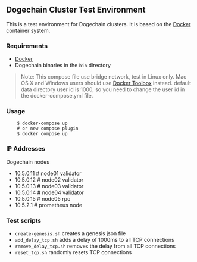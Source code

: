 ## Dogechain Cluster Test Environment

This is a test environment for Dogechain clusters. It is based on the [Docker](https://www.docker.com/) container system.

### Requirements

* [Docker](https://www.docker.com/)
* Dogechain binaries in the `bin` directory

> Note: This compose file use bridge network, test in Linux only.
> Mac OS X and Windows users should use [Docker Toolbox](https://www.docker.com/products/docker-toolbox) instead.
> default data directory user id is 1000, so you need to change the user id in the docker-compose.yml file.

### Usage

```
    $ docker-compose up
    # or new compose plugin
    $ docker compose up
```

### IP Addresses

Dogechain nodes

- 10.5.0.11 # node01 validator
- 10.5.0.12 # node02 validator
- 10.5.0.13 # node03 validator
- 10.5.0.14 # node04 validator
- 10.5.0.15 # node05 rpc
- 10.5.2.1  # prometheus node

### Test scripts

- `create-genesis.sh` creates a genesis json file
- `add_delay_tcp.sh` adds a delay of 1000ms to all TCP connections
- `remove_delay_tcp.sh` removes the delay from all TCP connections
- `reset_tcp.sh` randomly resets TCP connections
